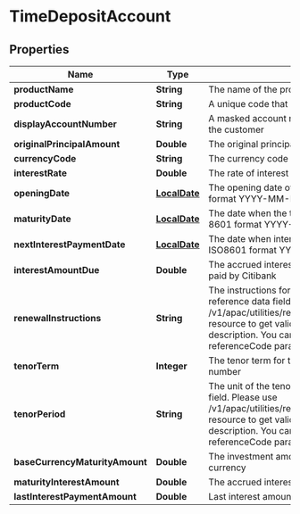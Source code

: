 
# TimeDepositAccount

## Properties
Name | Type | Description | Notes
------------ | ------------- | ------------- | -------------
**productName** | **String** | The name of the product |  [optional]
**productCode** | **String** | A unique code that identifies the product |  [optional]
**displayAccountNumber** | **String** | A masked account number that can be displayed to the customer | 
**originalPrincipalAmount** | **Double** | The original principal amount when account opened. |  [optional]
**currencyCode** | **String** | The currency code of the account in ISO 4217 format |  [optional]
**interestRate** | **Double** | The rate of interest applicable for the time deposit |  [optional]
**openingDate** | [**LocalDate**](LocalDate.md) | The opening date of the time deposit, in ISO 8601 format YYYY-MM-DD |  [optional]
**maturityDate** | [**LocalDate**](LocalDate.md) | The date when the time deposit will mature, in ISO 8601 format YYYY-MM-DD |  [optional]
**nextInterestPaymentDate** | [**LocalDate**](LocalDate.md) | The date when interest will be paid by Citibank, in ISO8601 format YYYY-MM-DD |  [optional]
**interestAmountDue** | **Double** | The accrued interest amount which has not yet been paid by Citibank |  [optional]
**renewalInstructions** | **String** | The instructions for time deposit renewal. This is a reference data field. Please use /v1/apac/utilities/referenceData/{renewalInstructions} resource to get valid value of this field with description. You can use the field name as the referenceCode parameter to retrieve the values. |  [optional]
**tenorTerm** | **Integer** | The tenor term for the deposit, expressed as a whole number |  [optional]
**tenorPeriod** | **String** | The unit of the tenor term. This is a reference data field. Please use /v1/apac/utilities/referenceData/{tenorPeriod} resource to get valid value of this field with description. You can use the field name as the referenceCode parameter to retrieve the values. |  [optional]
**baseCurrencyMaturityAmount** | **Double** | The investment amount and accrued interest in base currency |  [optional]
**maturityInterestAmount** | **Double** | The accrued interest in base currency. |  [optional]
**lastInterestPaymentAmount** | **Double** | Last interest amount for the time deposit account |  [optional]



